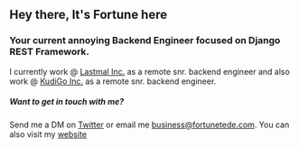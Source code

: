 ## Hey there, It's Fortune here

### Your current annoying Backend Engineer focused on Django REST Framework.

I currently work @ [Lastmal Inc.](https://lastmal.com/) as a remote snr. backend engineer and also work @ [KudiGo Inc.](https://kudigo.com/) as a remote snr. backend engineer.

##### Want to get in touch with me? 
Send me a DM on [Twitter](https://twitter.com/tedefortune) or email me business@fortunetede.com. You can also visit my [website](https://fortunetede.com )

